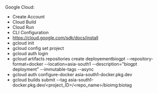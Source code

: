 Google Cloud:

* Create Account
* Cloud Build 
* Cloud Run
* CLI Configuration
* https://cloud.google.com/sdk/docs/install
* gcloud init
* gcloud config set project <your project name>
* gcloud auth login
* gcloud artifacts repositories create deployementbiogpt --repository-format=docker --location=asia-south1 --description="biogpt deployment" --immutable-tags --async
* gcloud auth configure-docker asia-south1-docker.pkg.dev
* gcloud builds submit --tag asia-south1-docker.pkg.dev/<project_ID>/<repo_name>/bioimg:biotag
